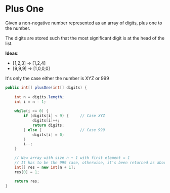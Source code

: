 # Plus One

Given a non-negative number represented as an array of digits, plus one to the number.

The digits are stored such that the most significant digit is at the head of the list.

**Ideas**:
- [1,2,3] -> [1,2,4]
- [9,9,9] -> [1,0,0,0]

It's only the case either the number is XYZ or 999


```java
public int[] plusOne(int[] digits) {
    
    int n = digits.length;
    int i = n - 1;
    
    while(i >= 0) {
        if (digits[i] < 9) {     // Case XYZ
            digits[i]++;
            return digits;
        } else {                 // Case 999
            digits[i] = 0;    
        }    
        i--;
    }

    // New array with size n + 1 with first element = 1
    // It has to be the 999 case, otherwise, it's been returned as above
    int[] res = new int[n + 1];
    res[0] = 1;

    return res;
}
```
